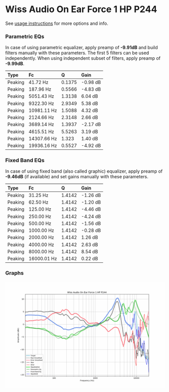 # Wiss Audio On Ear Force 1 HP P244
See [usage instructions](https://github.com/jaakkopasanen/AutoEq#usage) for more options and info.

### Parametric EQs
In case of using parametric equalizer, apply preamp of **-9.91dB** and build filters manually
with these parameters. The first 5 filters can be used independently.
When using independent subset of filters, apply preamp of **-9.99dB**.

| Type    | Fc          |      Q | Gain     |
|:--------|:------------|:-------|:---------|
| Peaking | 41.72 Hz    | 0.1375 | -0.98 dB |
| Peaking | 187.96 Hz   | 0.5566 | -4.83 dB |
| Peaking | 5051.43 Hz  | 1.3138 | 6.04 dB  |
| Peaking | 9322.30 Hz  | 2.9349 | 5.38 dB  |
| Peaking | 10981.11 Hz | 1.5088 | 4.32 dB  |
| Peaking | 2124.66 Hz  | 2.3148 | 2.66 dB  |
| Peaking | 3689.14 Hz  | 1.3937 | -2.17 dB |
| Peaking | 4615.51 Hz  | 5.5263 | 3.19 dB  |
| Peaking | 14307.66 Hz | 1.323  | 1.40 dB  |
| Peaking | 19936.16 Hz | 0.5527 | -4.92 dB |

### Fixed Band EQs
In case of using fixed band (also called graphic) equalizer, apply preamp of **-9.46dB**
(if available) and set gains manually with these parameters.

| Type    | Fc          |      Q | Gain     |
|:--------|:------------|:-------|:---------|
| Peaking | 31.25 Hz    | 1.4142 | -1.26 dB |
| Peaking | 62.50 Hz    | 1.4142 | -1.20 dB |
| Peaking | 125.00 Hz   | 1.4142 | -4.46 dB |
| Peaking | 250.00 Hz   | 1.4142 | -4.24 dB |
| Peaking | 500.00 Hz   | 1.4142 | -1.56 dB |
| Peaking | 1000.00 Hz  | 1.4142 | -0.28 dB |
| Peaking | 2000.00 Hz  | 1.4142 | 1.26 dB  |
| Peaking | 4000.00 Hz  | 1.4142 | 2.63 dB  |
| Peaking | 8000.00 Hz  | 1.4142 | 8.54 dB  |
| Peaking | 16000.01 Hz | 1.4142 | 0.22 dB  |

### Graphs
![](./Wiss%20Audio%20On%20Ear%20Force%201%20HP%20P244.png)